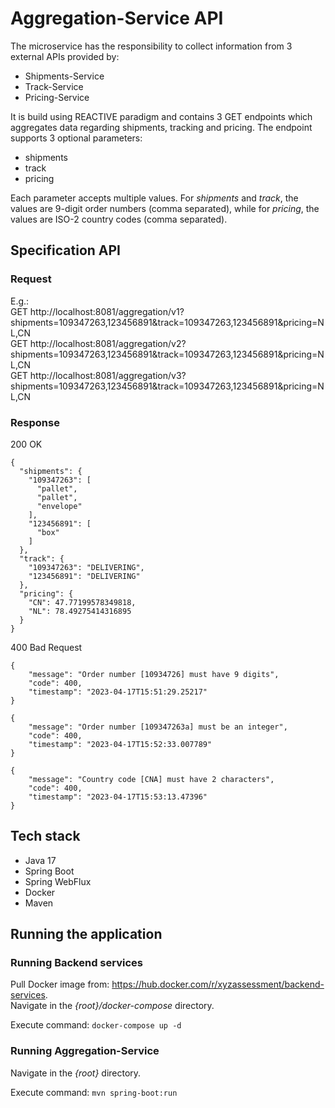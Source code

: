 # Aggregation-Service API
The microservice has the responsibility to collect information from 3 external APIs provided by: 
- Shipments-Service 
- Track-Service 
- Pricing-Service

It is build using REACTIVE paradigm and contains 3 GET endpoints which aggregates data regarding shipments, tracking and pricing.
The endpoint supports 3 optional parameters: 
- shipments 
- track
- pricing

Each parameter accepts multiple values. For _shipments_ and _track_, the values are 9-digit order numbers (comma separated), 
while for _pricing_, the values are ISO-2 country codes (comma separated).

## Specification API
### Request
E.g.:
<br>
GET http://localhost:8081/aggregation/v1?shipments=109347263,123456891&track=109347263,123456891&pricing=NL,CN
<br>
GET http://localhost:8081/aggregation/v2?shipments=109347263,123456891&track=109347263,123456891&pricing=NL,CN
<br>
GET http://localhost:8081/aggregation/v3?shipments=109347263,123456891&track=109347263,123456891&pricing=NL,CN

### Response
200 OK
```
{
  "shipments": {
    "109347263": [
      "pallet",
      "pallet",
      "envelope"
    ],
    "123456891": [
      "box"
    ]
  },
  "track": {
    "109347263": "DELIVERING",
    "123456891": "DELIVERING"
  },
  "pricing": {
    "CN": 47.77199578349818,
    "NL": 78.49275414316895
  }
}
```
400 Bad Request
```
{
    "message": "Order number [10934726] must have 9 digits",
    "code": 400,
    "timestamp": "2023-04-17T15:51:29.25217"
}
```
```
{
    "message": "Order number [109347263a] must be an integer",
    "code": 400,
    "timestamp": "2023-04-17T15:52:33.007789"
}
```
```
{
    "message": "Country code [CNA] must have 2 characters",
    "code": 400,
    "timestamp": "2023-04-17T15:53:13.47396"
}
```

## Tech stack
- Java 17
- Spring Boot
- Spring WebFlux
- Docker
- Maven

## Running the application
### Running Backend services
Pull Docker image from: https://hub.docker.com/r/xyzassessment/backend-services.
<br>
Navigate in the _{root}/docker-compose_ directory.

Execute command: `docker-compose up -d`

### Running Aggregation-Service
Navigate in the _{root}_ directory.

Execute command: `mvn spring-boot:run`